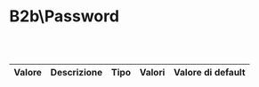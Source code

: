 # B2b\Password

<br><br>

| Valore | Descrizione | Tipo | Valori | Valore di default |
| --- | --- | --- | --- | --- |

